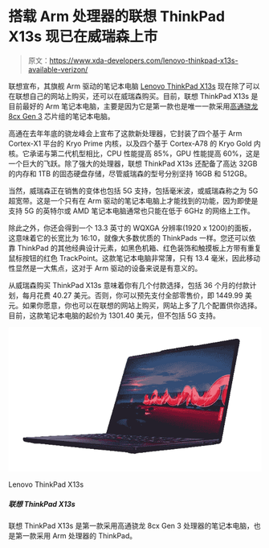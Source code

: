 # 搭载 Arm 处理器的联想 ThinkPad X13s 现已在威瑞森上市

> 原文：<https://www.xda-developers.com/lenovo-thinkpad-x13s-available-verizon/>

联想宣布，其旗舰 Arm 驱动的笔记本电脑 [Lenovo ThinkPad X13s](https://www.xda-developers.com/lenovo-thinkpad-x13s/) 现在除了可以在联想自己的网站上购买，还可以在威瑞森购买。目前，联想 ThinkPad X13s 是目前最好的 Arm 笔记本电脑，主要是因为它是第一款也是唯一一款采用[高通骁龙 8cx Gen 3](https://www.xda-developers.com/qualcomms-snapdragon-8cx-7c-plus-gen-3/) 芯片组的笔记本电脑。

高通在去年年底的骁龙峰会上宣布了这款新处理器，它封装了四个基于 Arm Cortex-X1 平台的 Kryo Prime 内核，以及四个基于 Cortex-A78 的 Kryo Gold 内核。它承诺与第二代机型相比，CPU 性能提高 85%，GPU 性能提高 60%，这是一个巨大的飞跃。除了强大的处理器，联想 ThinkPad X13s 还配备了高达 32GB 的内存和 1TB 的固态硬盘存储，尽管威瑞森的型号分别坚持 16GB 和 512GB。

当然，威瑞森正在销售的变体也包括 5G 支持，包括毫米波，或威瑞森称之为 5G 超宽带。这是一个只有在 Arm 驱动的笔记本电脑上才能找到的功能，因为即使是支持 5G 的英特尔或 AMD 笔记本电脑通常也只能在低于 6GHz 的网络上工作。

除此之外，你还会得到一个 13.3 英寸的 WQXGA 分辨率(1920 x 1200)的面板，这意味着它的长宽比为 16:10，就像大多数优质的 ThinkPads 一样。您还可以依靠 ThinkPad 的其他经典设计元素，如黑色机箱、红色装饰和触摸板上方带有重复鼠标按钮的红色 TrackPoint。这款笔记本电脑非常薄，只有 13.4 毫米，因此移动性显然是一大焦点，这对于 Arm 驱动的设备来说是有意义的。

从威瑞森购买 ThinkPad X13s 意味着你有几个付款选择，包括 36 个月的付款计划，每月花费 40.27 美元。否则，你可以预先支付全部零售价，即 1449.99 美元。如果你愿意，你也可以在联想的网站上购买，网站上多了几个配置供你选择。目前，这款笔记本电脑的起价为 1301.40 美元，但不包括 5G 支持。

 <picture>![The Lenovo ThinkPad X13s is the most powerful Arm-based Windows laptop you cna buy right now, and it's also one of the few laptops with optional mmWave 5G support.](img/4bd5651a2f8700986fc0b6a0755ecc9c.png)</picture> 

Lenovo ThinkPad X13s

##### 联想 ThinkPad X13s

联想 ThinkPad X13s 是第一款采用高通骁龙 8cx Gen 3 处理器的笔记本电脑，也是第一款采用 Arm 处理器的 ThinkPad。